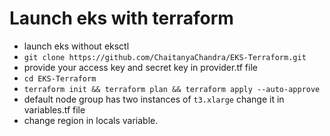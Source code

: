 # Launch eks with terraform 
* launch eks without eksctl
* `git clone https://github.com/ChaitanyaChandra/EKS-Terraform.git`
* provide your access key and secret key in provider.tf file
* `cd EKS-Terraform`
* `terraform init && terraform plan && terraform apply --auto-approve`
* default node group has two instances of `t3.xlarge` change it in variables.tf file
* change region in locals variable.